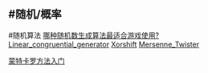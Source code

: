 #随机/概率
----
#随机算法
[哪种随机数生成算法最适合游戏使用?](http://www.zhihu.com/question/34515945)
[Linear_congruential_generator](https://en.wikipedia.org/wiki/Linear_congruential_generator)
[Xorshift](https://en.wikipedia.org/wiki/Xorshift)
[Mersenne_Twister](https://en.wikipedia.org/wiki/Mersenne_Twister)


[蒙特卡罗方法入门](http://www.ruanyifeng.com/blog/2015/07/monte-carlo-method.html)








